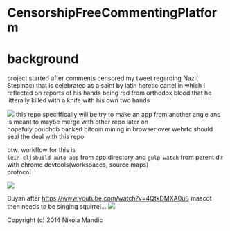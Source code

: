 # CensorshipFreeCommentingPlatform
# background
project started after comments censored my tweet regarding Nazi( Stepinac) that is celebrated as a saint by latin heretic cartel in which I reflected on reports of his hands being red from orthodox blood that he litterally killed with a knife with his own two hands      

![](https://github.com/NikolaMandic/brandNameFrontendPrototype/blob/master/250px-Ivan_Bilibin_126.gif)
this repo speciffically will be try to make an app from another angle and is meant to maybe merge with other repo later on    
hopefuly pouchdb backed bitcoin mining in browser over webrtc should seal the deal with this repo

btw. workflow for this is     
`lein cljsbuild auto app` from app directory
and `gulp watch` from parent dir with chrome devtools(workspaces, source maps)     
protocol

![](https://github.com/NikolaMandic/brandNameFrontendPrototype/blob/master/cdraw.png)

Buyan after
https://www.youtube.com/watch?v=4QtkDMXA0u8
 mascot then needs to be singing squirrel...
![](https://github.com/NikolaMandic/brandNameFrontendPrototype/blob/master/Ivanbilibin.jpg)

Copyright (c) 2014 Nikola Mandic
